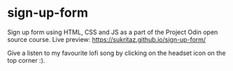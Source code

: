 # sign-up-form
Sign up form using HTML, CSS and JS as a part of the Project Odin open source course.
Live preview: https://sukritaz.github.io/sign-up-form/

Give a listen to my favourite lofi song by clicking on the headset icon on the top corner :).
